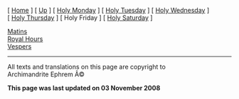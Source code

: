 \[ [Home](index.md) \] \[ [Up](holyweek.md) \]
\[ [Holy Monday](holyMon.md) \] \[ [Holy Tuesday](holyTues.md) \]
\[ [Holy Wednesday](holyWed.md) \] \[ [Holy Thursday](holyThu.md) \]
\[ Holy Friday \] \[ [Holy Saturday](holy.md) \]

[Matins](HWFri-M.md)\
[Royal Hours](HWFri-Hrs.md)\
[Vespers](HWFri-V.md)

------------------------------------------------------------------------

All texts and translations on this page are copyright to\
Archimandrite Ephrem Â©

**This page was last updated on 03 November 2008**
